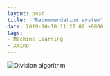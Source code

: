 ```yaml
---
layout: post
title:  "Recommendation system"
date: 2019-10-10 11:27:02 +0800
tags: 
- Machine Learning
- Xmind
---
```


![Division algorithm]({{site.url}}/images/posts/rs.png)

